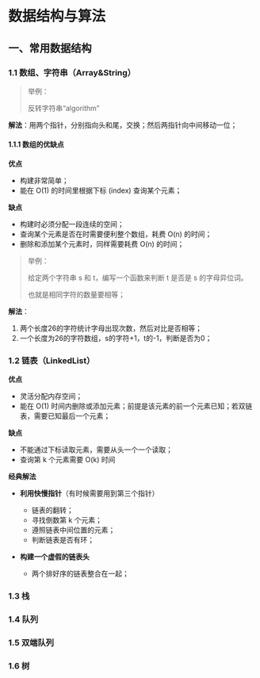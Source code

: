 # 数据结构与算法

## 一、常用数据结构

### 1.1 数组、字符串（Array&String）

>  举例：
>
> 反转字符串“algorithm”

**解法**：用两个指针，分别指向头和尾，交换；然后两指针向中间移动一位；

#### 1.1.1 数组的优缺点

**优点**

- 构建非常简单；
- 能在 O(1) 的时间里根据下标 (index) 查询某个元素；

**缺点**

- 构建时必须分配一段连续的空间；
- 查询某个元素是否在时需要便利整个数组，耗费 O(n) 的时间；
- 删除和添加某个元素时，同样需要耗费 O(n) 的时间；

> 举例：
>
> 给定两个字符串 s 和 t，编写一个函数来判断 t 是否是 s 的字母异位词。
>
> 也就是相同字符的数量要相等；

**解法**：

1. 两个长度26的字符统计字母出现次数，然后对比是否相等；
2. 一个长度为26的字符数组，s的字符+1，t的-1，判断是否为0；



### 1.2 链表（LinkedList）

**优点**

- 灵活分配内存空间；
- 能在 O(1) 时间内删除或添加元素；前提是该元素的前一个元素已知；若双链表，需要已知最后一个元素；

**缺点**

- 不能通过下标读取元素，需要从头一个一个读取；
- 查询第 k 个元素需要 O(k) 时间



**经典解法**

- **利用快慢指针**（有时候需要用到第三个指针）
  - 链表的翻转；
  - 寻找倒数第 k 个元素；
  - 遵照链表中间位置的元素；
  - 判断链表是否有环；

- **构建一个虚假的链表头**
  - 两个排好序的链表整合在一起；

### 1.3 栈

### 1.4 队列

### 1.5 双端队列

### 1.6 树